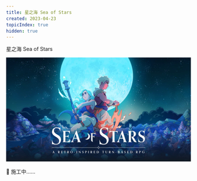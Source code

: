 ```yaml
---
title: 星之海 Sea of Stars
created: 2023-04-23
topicIndex: true
hidden: true
---
```


<TitleWithEmoji emoji="🌟">星之海 Sea of Stars</TitleWithEmoji>

![Sea of Stars key art](../../images/seaofstars-keyart-with-logo.jpg)

🚧 施工中……
